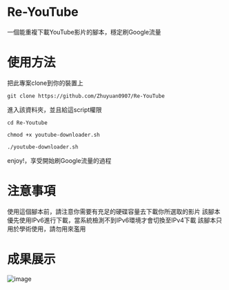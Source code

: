 # Re-YouTube
一個能重複下載YouTube影片的腳本，穩定刷Google流量
# 使用方法
把此專案clone到你的裝置上
```
git clone https://github.com/Zhuyuan0907/Re-YouTube
```
進入該資料夾，並且給這script權限
```
cd Re-Youtube
```
```
chmod +x youtube-downloader.sh
```
```
./youtube-downloader.sh
```
enjoy!，享受開始刷Google流量的過程
# 注意事項
使用這個腳本前，請注意你需要有充足的硬碟容量去下載你所選取的影片
該腳本優先使用IPv6進行下載，當系統檢測不到IPv6環境才會切換至IPv4下載
該腳本只用於學術使用，請勿用來濫用
# 成果展示
![image](https://github.com/user-attachments/assets/6da42ea8-4f78-47ca-a858-0ef75eea0afc)
